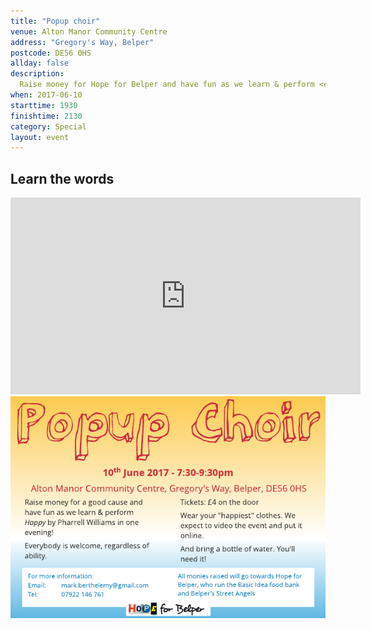 ```yaml
---
title: "Popup choir"
venue: Alton Manor Community Centre
address: "Gregory's Way, Belper"
postcode: DE56 0HS
allday: false
description: 
  Raise money for Hope for Belper and have fun as we learn & perform <em>Happy</em> by Pharrell Williams in one evening.
when: 2017-06-10
starttime: 1930
finishtime: 2130
category: Special
layout: event
---
```

## Learn the words

<iframe width="560" height="315" src="https://www.youtube.com/embed/H0m3Lfkzcw4?rel=0" frameborder="0" allowfullscreen></iframe>

<img src="/assets/img/popup-choir-june-2017.png" alt="Popup choir leaflet" />
